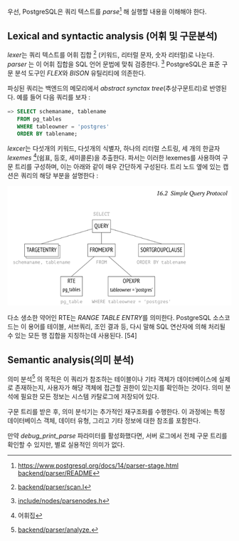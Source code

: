 
우선, PostgreSQL은 쿼리 텍스트를 *parse*[^1] 해 실행할 내용을 이해해야 한다.

## Lexical and syntactic analysis (어휘 및 구문분석)

*lexer*는 쿼리 텍스트를 어휘 집합 [^2] (키워드, 리터럴 문자, 숫자 리터럴)로 나눈다. *parser* 는 이 어휘 집합을 SQL 언어 문법에 맞춰 검증한다. [^5]
PostgreSQL은 표준 구문 분석 도구인 *FLEX*와 *BISON* 유틸리티에 의존한다.

파싱된 쿼리는 백엔드의 메모리에서 *abstract synctax tree*(추상구문트리)로 반영된다.
예를 들어 다음 쿼리를 보자 : 

```sql
=> SELECT schemaname, tablename
   FROM pg_tables
   WHERE tableowner = 'postgres'
   ORDER BY tablename;
```

*lexcer*는 다섯개의 키워드, 다섯개의 식별자, 하나의 리터럴 스트링, 세 개의 한글자 *lexemes* [^4](쉼표, 등호, 세미콜론)을 추출한다. 파서는 이러한 lexemes를 사용하여 구문 트리를 구성하며, 이는 아래와 같이 매우 간단하게 구성된다.
트리 노드 옆에 있는 캡션은 쿼리의 해당 부분을 설명한다 : 

![](_static/Pasted%20image%2020241015172735.png)

다소 생소한 약어인 RTE는 *RANGE TABLE ENTRY*를 의미한다. PostgreSQL 소스코드는  이 용어를 테이블, 서브쿼리, 조인 결과 등, 다시 말해 SQL 연산자에 의해 처리될 수 있는 모든 행 집합을 지칭하는데 사용된다. [54]


## Semantic analysis(의미 분석)
의미 분석[^6] 의 목적은  이 쿼리가 참조하는 테이블이나 기타 객체가 데이터베이스에 실제로 존재하는지, 사용자가 해당 객체에 접근할 권한이 있는지를 확인하는 것이다.
의미 분석에 필요한 모든 정보는 시스템 카탈로그에 저장되어 있다.

구문 트리를 받은 후, 의미 분석기는 추가적인 재구조화를 수행한다. 이 과정에는 특정 데이터베이스 객체, 데이터 유형, 그리고 기타 정보에 대한 참조를 포함한다.

만약 *debug_print_parse* 파라미터를 활성화했다면, 서버 로그에서 전체 구문 트리를 확인할 수 있지만, 별로 실용적인 의미가 없다.


[^1]:https://www.postgresql.org/docs/14/parser-stage.html
[backend/parser/README](https://git.postgresql.org/gitweb/?p=postgresql.git;a=blob;f=src/backend/parser/README;hb=REL_14_STABLE)


[^2]:[ backend/parser/scan.l](https://git.postgresql.org/gitweb/?p=postgresql.git;a=blob;f=src/backend/parser/scan.l;hb=REL_14_STABLE)


[^3]:[backend/parser/gram.y](https://git.postgresql.org/gitweb/?p=postgresql.git;a=blob;f=src/backend/parser/scan.l;hb=REL_14_STABLE)

[^4]: 어휘집

[^5]:[include/nodes/parsenodes.h](https://git.postgresql.org/gitweb/?p=postgresql.git;a=blob;f=src/include/nodes/parsenodes.h;hb=REL_14_STABLE)

[^6]:[ backend/parser/analyze.](https://git.postgresql.org/gitweb/?p=postgresql.git;a=blob;f=src/backend/parser/analyze.c;hb=REL_14_STABLE)